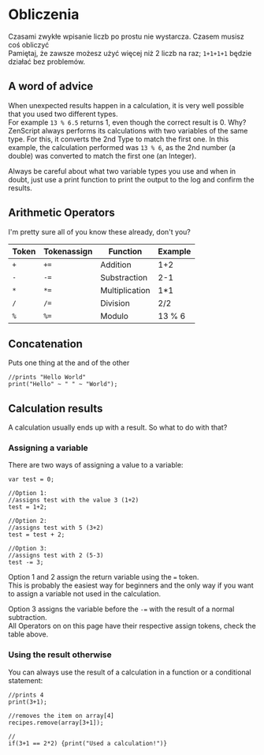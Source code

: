 # Obliczenia

Czasami zwykłe wpisanie liczb po prostu nie wystarcza. Czasem musisz coś obliczyć  
Pamiętaj, że zawsze możesz użyć więcej niż 2 liczb na raz; `1+1+1+1` będzie działać bez problemów.

## A word of advice

When unexpected results happen in a calculation, it is very well possible that you used two different types.  
For example `13 % 6.5` returns 1, even though the correct result is 0. Why? ZenScript always performs its calculations with two variables of the same type. For this, it converts the 2nd Type to match the first one. In this example, the calculation performed was `13 % 6`, as the 2nd number (a double) was converted to match the first one (an Integer).

Always be careful about what two variable types you use and when in doubt, just use a print function to print the output to the log and confirm the results.

## Arithmetic Operators

I'm pretty sure all of you know these already, don't you?

| Token | Tokenassign | Function       | Example |
| ----- | ----------- | -------------- | ------- |
| `+`   | `+=`        | Addition       | 1+2     |
| `-`   | `-=`        | Substraction   | 2-1     |
| `*`   | `*=`        | Multiplication | 1*1     |
| `/`   | `/=`        | Division       | 2/2     |
| `%`   | `%=`        | Modulo         | 13 % 6  |

## Concatenation

Puts one thing at the and of the other

    //prints "Hello World"
    print("Hello" ~ " " ~ "World");
    

## Calculation results

A calculation usually ends up with a result. So what to do with that?

### Assigning a variable

There are two ways of assigning a value to a variable:

    var test = 0;
    
    //Option 1:
    //assigns test with the value 3 (1+2)
    test = 1+2;
    
    //Option 2:
    //assigns test with 5 (3+2)
    test = test + 2;
    
    //Option 3:
    //assigns test with 2 (5-3)
    test -= 3;
    

Option 1 and 2 assign the return variable using the `=` token.  
This is probably the easiest way for beginners and the only way if you want to assign a variable not used in the calculation.

Option 3 assigns the variable before the `-=` with the result of a normal subtraction.  
All Operators on on this page have their respective assign tokens, check the table above.

### Using the result otherwise

You can always use the result of a calculation in a function or a conditional statement:

    //prints 4
    print(3+1);
    
    //removes the item on array[4]
    recipes.remove(array[3+1]);
    
    //
    if(3+1 == 2*2) {print("Used a calculation!")}